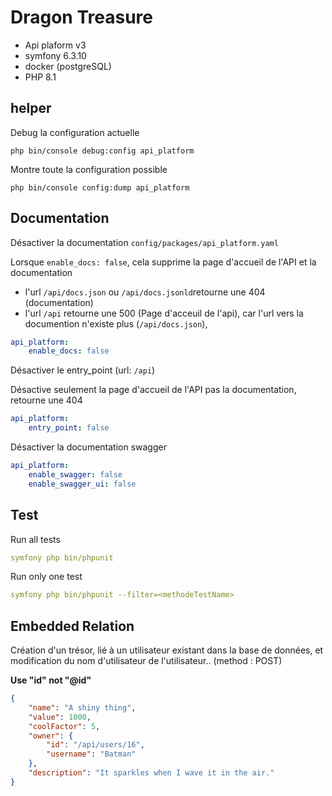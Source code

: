 # Dragon Treasure

- Api plaform v3
- symfony 6.3.10
- docker (postgreSQL)
- PHP 8.1

## helper

Debug la configuration actuelle
```
php bin/console debug:config api_platform
```

Montre toute la configuration possible
```
php bin/console config:dump api_platform
```

## Documentation

Désactiver la documentation  ```config/packages/api_platform.yaml```


Lorsque ```enable_docs: false```, cela supprime la page d'accueil de l'API et la documentation

- l'url ```/api/docs.json``` ou ```/api/docs.jsonld```retourne une 404 (documentation)
- l'url ```/api``` retourne une 500 (Page d'acceuil de l'api), car l'url vers la documention n'existe plus (```/api/docs.json```),
```yaml
api_platform:
    enable_docs: false
```

Désactiver le entry_point (url: ```/api```)

Désactive seulement la page d'accueil de l'API pas la documentation, retourne une 404
```yaml
api_platform:
    entry_point: false
```

Désactiver la documentation swagger
```yaml
api_platform:
    enable_swagger: false
    enable_swagger_ui: false
```

## Test

Run all tests
```yaml
symfony php bin/phpunit
```

Run only one test
```yaml
symfony php bin/phpunit --filter=<methodeTestName>
```

## Embedded Relation

Création d'un trésor, lié à un utilisateur existant dans la base de données, et modification du nom d'utilisateur de l'utilisateur.. (method : POST)

**Use "id" not "@id"**
```json
{
    "name": "A shiny thing",
    "value": 1000,
    "coolFactor": 5,
    "owner": {
        "id": "/api/users/16",
        "username": "Batman"
    },
    "description": "It sparkles when I wave it in the air."
}
```
